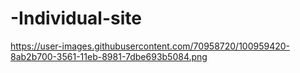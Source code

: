 # -Individual-site
https://user-images.githubusercontent.com/70958720/100959420-8ab2b700-3561-11eb-8981-7dbe693b5084.png
